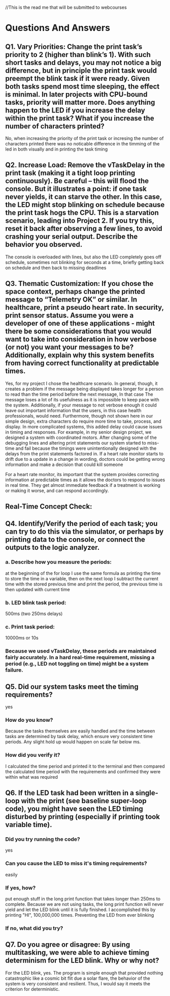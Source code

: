 //This is the read me that will be submitted to webcourses

# Questions And Answers 

## Q1. Vary Priorities: Change the print task’s priority to 2 (higher than blink’s 1). With such short tasks and delays, you may not notice a big difference, but in principle the print task would preempt the blink task if it were ready. Given both tasks spend most time sleeping, the effect is minimal. In later projects with CPU-bound tasks, priority will matter more. Does anything happen to the LED if you increase the delay within the print task? What if you increase the number of characters printed? 

No, when increasing the priority of the print task or incresing the number of characters printed there was no noticable difference in the timming of the led in both visually and in printing the task timing

## Q2. Increase Load: Remove the vTaskDelay in the print task (making it a tight loop printing continuously). Be careful – this will flood the console. But it illustrates a point: if one task never yields, it can starve the other. In this case, the LED might stop blinking on schedule because the print task hogs the CPU. This is a starvation scenario, leading into Project 2. If you try this, reset it back after observing a few lines, to avoid crashing your serial output. Describe the behavior you observed.

The console is overloaded with lines, but also the LED completely goes off schedule, sometimes not blinking for seconds at a time, briefly getting back on schedule and then back to missing deadlines

## Q3. Thematic Customization: If you chose the space context, perhaps change the printed message to “Telemetry OK” or similar. In healthcare, print a pseudo heart rate. In security, print sensor status.  Assume you were a developer of one of these applications - might there be some considerations that you would want to take into consideration in how verbose (or not) you want your messages to be? Additionally, explain why this system benefits from having correct functionality at predictable times.

Yes, for my project I chose the healthcare scenario. In general, though, it creates a problem if the message being displayed takes longer for a person to read than the time period before the next message, In that case
The message loses a lot of its usefulness as it is impossible to keep pace with the system. Additionally, if your message to not verbose enough it could leave out important information that the users, in this case
health professionals, would need. Furthermore, though not shown here in our simple design, extra characters do require more time to take, process, and display. In more complicated systems, this added delay could cause issues in timing and responses. For example, in my senior design project, we designed a system with coordinated motors. After changing some of the debugging lines and altering print statements our system started to miss-time and fail because the timings were unintentionally designed with the delays from the print statements factored in. If a heart rate monitor starts to drift due to a update in a change in wording, doctors could be getting wrong information and make a decision that could kill someone

For a heart rate monitor, its important that the system provides correcting information at predictable times as it allows the doctors to respond to issues in real time. They get almost immediate feedback if a treatment is working or making it worse, and can respond accordingly. 

## Real-Time Concept Check:

## Q4. Identify/Verify the period of each task; you can try to do this via the simulator, or perhaps by printing data to the console, or connect the outputs to the logic analyzer.
###    a. Describe how you measure the periods: 
at the beginning of the for loop I use the same formula as printing the time to store the time in a variable, then on the next loop I subtract the current time with the stored previous time and print the period, the previous time is then updated with current time
###    b. LED blink task period: 
500ms (two 250ms delays)
###    c. Print task period:
10000ms or 10s

### Because we used vTaskDelay, these periods are maintained fairly accurately. In a hard real-time requirement, missing a period (e.g., LED not toggling on time) might be a system failure.

## Q5. Did our system tasks meet the timing requirements?
yes

### How do you know?
Because the tasks themselves are easily handled and the time between tasks are determined by task delay, which ensure very consistent time periods. Any slight hold up would happen on scale far below ms. 

### How did you verify it?
I calculated the time period and printed it to the terminal and then compared the calculated time period with the requirements and confirmed they were within what was required
## Q6. If the LED task had been written in a single-loop with the print (see baseline super-loop code), you might have seen the LED timing disturbed by printing (especially if printing took variable time).

### Did you try running the code?
yes
### Can you cause the LED to miss it's timing requirements?
easily
### If yes, how?
put enough stuff in the long print function that takes longer than 250ms to complete. Because we are not using tasks, the long print function will never yield and let the LED blink until it is fully finished. I accomplished this by printing "HI", 100,000,000 times. Preventing the LED from ever blinking
### If no, what did you try?
## Q7. Do you agree or disagree: By using multitasking, we were able to achieve timing determinism for the LED blink. Why or why not?
For the LED blink, yes. The program is simple enough that provided nothing catastrophic like a cosmic bit flit due a solar flare, the behavior of the system is very consistent and resilient. Thus, I would say it meets the criterion for deterministic. 

